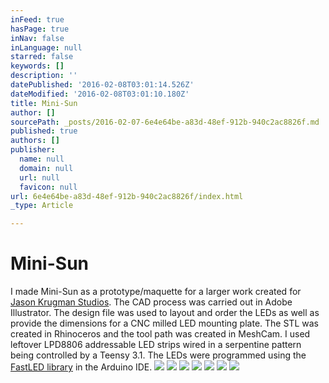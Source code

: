 ```yaml
---
inFeed: true
hasPage: true
inNav: false
inLanguage: null
starred: false
keywords: []
description: ''
datePublished: '2016-02-08T03:01:14.526Z'
dateModified: '2016-02-08T03:01:10.180Z'
title: Mini-Sun
author: []
sourcePath: _posts/2016-02-07-6e4e64be-a83d-48ef-912b-940c2ac8826f.md
published: true
authors: []
publisher:
  name: null
  domain: null
  url: null
  favicon: null
url: 6e4e64be-a83d-48ef-912b-940c2ac8826f/index.html
_type: Article

---
```

# Mini-Sun

I made Mini-Sun as a prototype/maquette for a larger work created for [Jason Krugman Studios][0]. The CAD process was carried out in Adobe Illustrator. The design file was used to layout and order the LEDs as well as provide the dimensions for a CNC milled LED mounting plate. The STL was created in Rhinoceros and the tool path was created in MeshCam. I used leftover LPD8806 addressable LED strips wired in a serpentine pattern being controlled by a Teensy 3.1\. The LEDs were programmed using the [FastLED library][1] in the Arduino IDE.
![](https://s3-us-west-2.amazonaws.com/the-grid-img/p/9569833ad2522a2313f6ae2ca59f886f2720294e.jpg)
![](https://s3-us-west-2.amazonaws.com/the-grid-img/p/d9dce47f3a3dbb106d9056d57b5e46388b4ea3eb.jpg)
![](https://s3-us-west-2.amazonaws.com/the-grid-img/p/59e71cc42f356800649d919776c900d2f55ae956.jpg)
![](https://s3-us-west-2.amazonaws.com/the-grid-img/p/3e4b852ae44e3ebd7cb4cf4fea5fa571d221e20a.jpg)
![](https://s3-us-west-2.amazonaws.com/the-grid-img/p/8d1276364722885eaa6c71f3befa2bc92fb7fe0b.jpg)
![](https://s3-us-west-2.amazonaws.com/the-grid-img/p/dae7249dce9987874585c83c4467543363dcf0ba.png)
![](https://s3-us-west-2.amazonaws.com/the-grid-img/p/bad62bd376cf7b7d6b9b3a3c96232c42763e6867.jpg)

[0]: http://www.jasonkrugman.com/
[1]: http://fastled.io/